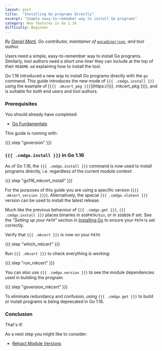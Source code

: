 ```yaml
---
layout: post
title:  "Installing Go programs directly"
excerpt: "Simple easy-to-remember way to install Go programs"
category: New features in Go 1.16
difficulty: Beginner
---
```


_By [Daniel Martí](https://mvdan.cc), Go contributor, maintainer of [`encoding/json`](https://pkg.go.dev/encoding/json),
and tool author._

Users need a simple, easy-to-remember way to install Go programs. Similarly, tool authors need a short one-liner they
can include at the top of their `README.md` explaining how to install the tool.

Go 1.16 introduced a new way to install Go programs directly with the `go` command. This guide
introduces the new mode of `{{{ .cmdgo.install }}}` using the example of
[`{{{ .mkcert_pkg }}}`](https://{{{ .mkcert_pkg }}}), and is suitable for both end users and tool authors.

### Prerequisites

You should already have completed:

* [Go Fundamentals](/go-fundamentals_go115_en)

This guide is running with:

{{{ step "goversion" }}}

### `{{{ .cmdgo.install }}}` in Go 1.16

As of Go 1.16, the `{{{ .cmdgo.install }}}` command is now used to install
programs directly, i.e. regardless of the current module context:

{{{ step "go116_mkcert_install" }}}

For the purposes of this guide you are using a specific version (`{{{ .mkcert_version }}}`). Alternatively,
the special `{{{ .cmdgo.vlatest }}}` version can be used to install the latest release.

Much like the previous behaviour of `{{{ .cmdgo.get }}}`, `{{{ .cmdgo.install }}}` places binaries in `$GOPATH/bin`,
or in `$GOBIN` if set. See the _"Setting up your `PATH`"_ section in [Installing Go](/installing-go_go115_en) to ensure
your `PATH` is set correctly.

Verify that `{{{ .mkcert }}}` is now on your `PATH`:

{{{ step "which_mkcert" }}}

Run `{{{ .mkcert }}}` to check everything is working:

{{{ step "run_mkcert" }}}

You can also use `{{{ .cmdgo.version }}}` to see the module dependencies used in building the program:

{{{ step "goversion_mkcert" }}}

To eliminate redundancy and confusion, using `{{{ .cmdgo.get }}}` to build or
install programs is being deprecated in Go 1.16.

### Conclusion

That's it!

As a next step you might like to consider:

* [Retract Module Versions](/retract-module-versions_go116_en/)
